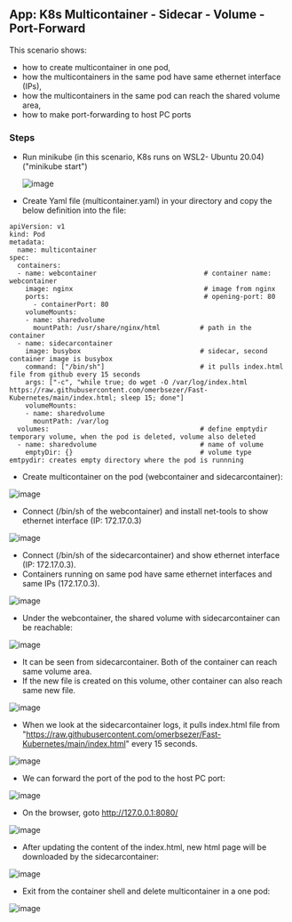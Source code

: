 ## App: K8s Multicontainer - Sidecar - Volume - Port-Forward 

This scenario shows:
- how to create multicontainer in one pod,
- how the multicontainers in the same pod have same ethernet interface (IPs),
- how the multicontainers in the same pod can reach the shared volume area,
- how to make port-forwarding to host PC ports

### Steps

- Run minikube  (in this scenario, K8s runs on WSL2- Ubuntu 20.04) ("minikube start")

  ![image](https://user-images.githubusercontent.com/10358317/153183333-371fe598-d5a4-4b86-9b5d-9e33f35063cc.png)
  
- Create Yaml file (multicontainer.yaml) in your directory and copy the below definition into the file:

```
apiVersion: v1
kind: Pod
metadata:
  name: multicontainer
spec:
  containers:
  - name: webcontainer                           # container name: webcontainer
    image: nginx                                 # image from nginx
    ports:                                       # opening-port: 80
      - containerPort: 80
    volumeMounts:
    - name: sharedvolume                          
      mountPath: /usr/share/nginx/html          # path in the container
  - name: sidecarcontainer
    image: busybox                              # sidecar, second container image is busybox
    command: ["/bin/sh"]                        # it pulls index.html file from github every 15 seconds
    args: ["-c", "while true; do wget -O /var/log/index.html https://raw.githubusercontent.com/omerbsezer/Fast-Kubernetes/main/index.html; sleep 15; done"]
    volumeMounts:
    - name: sharedvolume
      mountPath: /var/log
  volumes:                                      # define emptydir temporary volume, when the pod is deleted, volume also deleted
  - name: sharedvolume                          # name of volume 
    emptyDir: {}                                # volume type emtpydir: creates empty directory where the pod is runnning
```

- Create multicontainer on the pod (webcontainer and sidecarcontainer):

![image](https://user-images.githubusercontent.com/10358317/153407239-c74aa02d-dc51-4ce3-a680-ec777db8477b.png)

- Connect (/bin/sh of the webcontainer) and install net-tools to show ethernet interface (IP: 172.17.0.3) 

![image](https://user-images.githubusercontent.com/10358317/153408261-bdd4b6b5-c44f-4a12-9959-85cb9c582178.png)

- Connect (/bin/sh of the sidecarcontainer) and show ethernet interface (IP: 172.17.0.3). 
- Containers running on same pod have same ethernet interfaces and same IPs (172.17.0.3).

![image](https://user-images.githubusercontent.com/10358317/153408722-d01eff1c-64e9-4020-a556-9d44a7a0a4f8.png)

- Under the webcontainer, the shared volume with sidecarcontainer can be reachable: 
 
![image](https://user-images.githubusercontent.com/10358317/153412202-bfb7533a-1960-4436-b10b-69f4d788a4ae.png)

- It can be seen from sidecarcontainer. Both of the container can reach same volume area.
- If the new file is created on this volume, other container can also reach same new file. 

![image](https://user-images.githubusercontent.com/10358317/153412522-9214cf3c-d529-4381-b668-a8ad84f95ad5.png)

- When we look at the sidecarcontainer logs, it pulls index.html file from "https://raw.githubusercontent.com/omerbsezer/Fast-Kubernetes/main/index.html" every 15 seconds.

![image](https://user-images.githubusercontent.com/10358317/153412851-3f9763b8-9cfe-4822-b869-b2333f580e77.png)

- We can forward the port of the pod to the host PC port:

![image](https://user-images.githubusercontent.com/10358317/153413173-55554d77-2531-4fbe-88e2-1e84ded64be7.png)

- On the browser, goto http://127.0.0.1:8080/

![image](https://user-images.githubusercontent.com/10358317/153413389-f5eec26e-b2cd-44f9-a968-e6133550bfc6.png)


- After updating the content of the index.html, new html page will be downloaded by the sidecarcontainer:

![image](https://user-images.githubusercontent.com/10358317/153414407-3caf71b0-1286-42e8-87e4-d7d1ba47c356.png)

- Exit from the container shell and delete multicontainer in a one pod:

![image](https://user-images.githubusercontent.com/10358317/153416457-65d792fb-62f2-4015-aefd-8f7305379f23.png)
